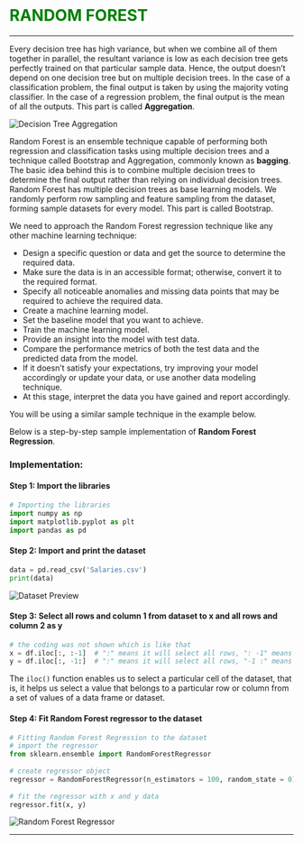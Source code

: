 ```

```


<h1 style="color: green;">RANDOM FOREST</h1>


---

Every decision tree has high variance, but when we combine all of them together in parallel, the resultant variance is low as each decision tree gets perfectly trained on that particular sample data. Hence, the output doesn’t depend on one decision tree but on multiple decision trees. In the case of a classification problem, the final output is taken by using the majority voting classifier. In the case of a regression problem, the final output is the mean of all the outputs. This part is called **Aggregation**.

![Decision Tree Aggregation](https://media.geeksforgeeks.org/wp-content/uploads/20200516180708/Capture482.png)

Random Forest is an ensemble technique capable of performing both regression and classification tasks using multiple decision trees and a technique called Bootstrap and Aggregation, commonly known as **bagging**. The basic idea behind this is to combine multiple decision trees to determine the final output rather than relying on individual decision trees.
Random Forest has multiple decision trees as base learning models. We randomly perform row sampling and feature sampling from the dataset, forming sample datasets for every model. This part is called Bootstrap.

We need to approach the Random Forest regression technique like any other machine learning technique:

- Design a specific question or data and get the source to determine the required data.
- Make sure the data is in an accessible format; otherwise, convert it to the required format.
- Specify all noticeable anomalies and missing data points that may be required to achieve the required data.
- Create a machine learning model.
- Set the baseline model that you want to achieve.
- Train the machine learning model.
- Provide an insight into the model with test data.
- Compare the performance metrics of both the test data and the predicted data from the model.
- If it doesn’t satisfy your expectations, try improving your model accordingly or update your data, or use another data modeling technique.
- At this stage, interpret the data you have gained and report accordingly.

You will be using a similar sample technique in the example below.

Below is a step-by-step sample implementation of **Random Forest Regression**.

### Implementation:

#### Step 1: Import the libraries

```python
# Importing the libraries
import numpy as np
import matplotlib.pyplot as plt
import pandas as pd 
```

#### Step 2: Import and print the dataset

```python
data = pd.read_csv('Salaries.csv')
print(data)
```

![Dataset Preview](https://media.geeksforgeeks.org/wp-content/uploads/20190530103400/Screenshot-1471.png)

#### Step 3: Select all rows and column 1 from dataset to x and all rows and column 2 as y

```python
# the coding was not shown which is like that
x = df.iloc[:, :-1]  # ":" means it will select all rows, ": -1" means that it will ignore the last column
y = df.iloc[:, -1:]  # ":" means it will select all rows, "-1 :" means that it will ignore all columns except the last one
```

The `iloc()` function enables us to select a particular cell of the dataset, that is, it helps us select a value that belongs to a particular row or column from a set of values of a data frame or dataset.

#### Step 4: Fit Random Forest regressor to the dataset

```python
# Fitting Random Forest Regression to the dataset
# import the regressor
from sklearn.ensemble import RandomForestRegressor
  
# create regressor object
regressor = RandomForestRegressor(n_estimators = 100, random_state = 0)
  
# fit the regressor with x and y data
regressor.fit(x, y)
```

![Random Forest Regressor](https://media.geeksforgeeks.org/wp-content/uploads/20190530103506/Screenshot-1502.png)

---

